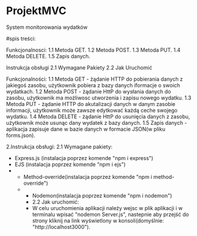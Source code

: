 # ProjektMVC
System monitorowania wydatków

#spis treści:

Funkcjonalnosci:
1.1 Metoda GET.
1.2 Metoda POST.
1.3 Metoda PUT. 
1.4 Metoda DELETE. 
1.5 Zapis danych.

Instrukcja obsługi 
2.1 Wymagane Pakiety 
2.2 Jak Uruchomić

Funkcjonalności:
1.1 Metoda GET - żądanie HTTP do pobierania danych z jakiegoś zasobu, użytkownik pobiera z bazy danych iformacje o swoich wydatkach. 
1.2 Metoda POST - żądanie HttP do wysłania danych do zasobu, użytkownik ma możliwosc utworzenia i zapisu nowego wydatku. 
1.3 Metoda PUT - żądanie HTTP do akutalizacji danych w danym zasobie informacji, użytkownik może zawsze edytkować każdą ceche swojego wydatku. 
1.4 Metoda DELETE - żądanie HttP do usunięcia danych z zasobu, użytkownik może usunąc dany wydatek z bazy danych. 
1.5 Zapis danych - aplikacja zapisuje dane w bazie danych w formacie JSON(w pliku forms.json).

2.Instrukcja obsługi:
2.1 Wymagane pakiety: 
- Express.js (instalacja poprzez komende "npm i express") 
- EJS (instalacja poprzez komende "npm i ejs")
- - Method-override(instalacja poprzez komende "npm i method-override")
  - - Nodemon(instalacja poprzez komende "npm i nodemon")
    - 2.2 Jak uruchomić:
    - W celu uruchomienia aplikacji należy wejsc w plik aplikacji i w terminalu wpisać "nodemon Server.js", nastepnie aby przejść do strony kliknij na link wyświetlony w konsoli(domyślnie: "http://localhost3000").
